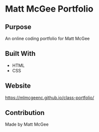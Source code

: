 # Matt McGee Portfolio

## Purpose
An online coding portfolio for Matt McGee



## Built With
* HTML
* CSS

## Website
https://mlmcgeenc.github.io/class-portfolio/

## Contribution
Made by Matt McGee
